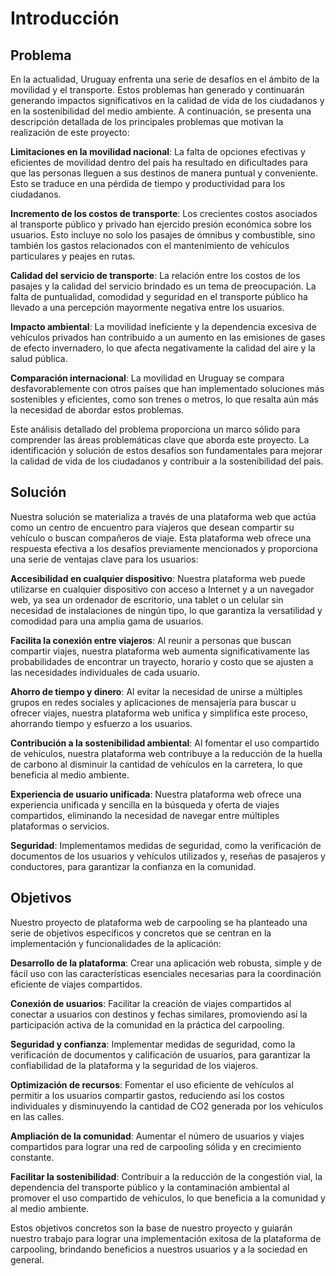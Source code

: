 # Introducción

## Problema

En la actualidad, Uruguay enfrenta una serie de desafíos en el ámbito de la movilidad y el transporte. Estos problemas han generado y continuarán generando impactos significativos en la calidad de vida de los ciudadanos y en la sostenibilidad del medio ambiente. A continuación, se presenta una descripción detallada de los principales problemas que motivan la realización de este proyecto:

**Limitaciones en la movilidad nacional**: La falta de opciones efectivas y eficientes de movilidad dentro del país ha resultado en dificultades para que las personas lleguen a sus destinos de manera puntual y conveniente. Esto se traduce en una pérdida de tiempo y productividad para los ciudadanos.

**Incremento de los costos de transporte**: Los crecientes costos asociados al transporte público y privado han ejercido presión económica sobre los usuarios. Esto incluye no solo los pasajes de ómnibus y combustible, sino también los gastos relacionados con el mantenimiento de vehículos particulares y peajes en rutas.

**Calidad del servicio de transporte**: La relación entre los costos de los pasajes y la calidad del servicio brindado es un tema de preocupación. La falta de puntualidad, comodidad y seguridad en el transporte público ha llevado a una percepción mayormente negativa entre los usuarios.

**Impacto ambiental**: La movilidad ineficiente y la dependencia excesiva de vehículos privados han contribuido a un aumento en las emisiones de gases de efecto invernadero, lo que afecta negativamente la calidad del aire y la salud pública.

**Comparación internacional**: La movilidad en Uruguay se compara desfavorablemente con otros países que han implementado soluciones más sostenibles y eficientes, como son trenes o metros, lo que resalta aún más la necesidad de abordar estos problemas.

Este análisis detallado del problema proporciona un marco sólido para comprender las áreas problemáticas clave que aborda este proyecto. La identificación y solución de estos desafíos son fundamentales para mejorar la calidad de vida de los ciudadanos y contribuir a la sostenibilidad del país.



## Solución

Nuestra solución se materializa a través de una plataforma web que actúa como un centro de encuentro para viajeros que desean compartir su vehículo o buscan compañeros de viaje. Esta plataforma web ofrece una respuesta efectiva a los desafíos previamente mencionados y proporciona una serie de ventajas clave para los usuarios:

**Accesibilidad en cualquier dispositivo**: Nuestra plataforma web puede utilizarse en cualquier dispositivo con acceso a Internet y a un navegador web, ya sea un ordenador de escritorio, una tablet o un celular sin necesidad de instalaciones de ningún tipo, lo que garantiza la versatilidad y comodidad para una amplia gama de usuarios.

**Facilita la conexión entre viajeros**: Al reunir a personas que buscan compartir viajes, nuestra plataforma web aumenta significativamente las probabilidades de encontrar un trayecto, horario y costo que se ajusten a las necesidades individuales de cada usuario.

**Ahorro de tiempo y dinero**: Al evitar la necesidad de unirse a múltiples grupos en redes sociales y aplicaciones de mensajería para buscar u ofrecer viajes, nuestra plataforma web unifica y simplifica este proceso, ahorrando tiempo y esfuerzo a los usuarios.

**Contribución a la sostenibilidad ambiental**: Al fomentar el uso compartido de vehículos, nuestra plataforma web contribuye a la reducción de la huella de carbono al disminuir la cantidad de vehículos en la carretera, lo que beneficia al medio ambiente.

**Experiencia de usuario unificada**: Nuestra plataforma web ofrece una experiencia unificada y sencilla en la búsqueda y oferta de viajes compartidos, eliminando la necesidad de navegar entre múltiples plataformas o servicios.

**Seguridad**: Implementamos medidas de seguridad, como la verificación de documentos de los usuarios y vehículos utilizados y, reseñas de pasajeros y conductores, para garantizar la confianza en la comunidad.



## Objetivos

Nuestro proyecto de plataforma web de carpooling se ha planteado una serie de objetivos específicos y concretos que se centran en la implementación y funcionalidades de la aplicación:

**Desarrollo de la plataforma**: Crear una aplicación web robusta, simple y de fácil uso con las características esenciales necesarias para la coordinación eficiente de viajes compartidos.

**Conexión de usuarios**: Facilitar la creación de viajes compartidos al conectar a usuarios con destinos y fechas similares, promoviendo así la participación activa de la comunidad en la práctica del carpooling.

**Seguridad y confianza**: Implementar medidas de seguridad, como la verificación de documentos y calificación de usuarios, para garantizar la confiabilidad de la plataforma y la seguridad de los viajeros.

**Optimización de recursos**: Fomentar el uso eficiente de vehículos al permitir a los usuarios compartir gastos, reduciendo así los costos individuales y disminuyendo la cantidad de CO2 generada por los vehículos en las calles.

**Ampliación de la comunidad**: Aumentar el número de usuarios y viajes compartidos para lograr una red de carpooling sólida y en crecimiento constante.

**Facilitar la sostenibilidad**: Contribuir a la reducción de la congestión vial, la dependencia del transporte público y la contaminación ambiental al promover el uso compartido de vehículos, lo que beneficia a la comunidad y al medio ambiente.

Estos objetivos concretos son la base de nuestro proyecto y guiarán nuestro trabajo para lograr una implementación exitosa de la plataforma de carpooling, brindando beneficios a nuestros usuarios y a la sociedad en general.